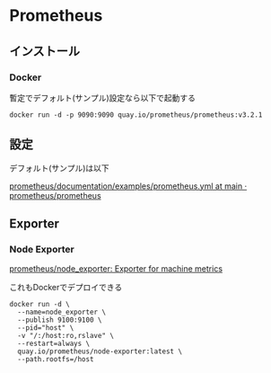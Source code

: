 # Prometheus

## インストール

### Docker

暫定でデフォルト(サンプル)設定なら以下で起動する

```console
docker run -d -p 9090:9090 quay.io/prometheus/prometheus:v3.2.1
```

## 設定

デフォルト(サンプル)は以下

[prometheus/documentation/examples/prometheus.yml at main · prometheus/prometheus](https://github.com/prometheus/prometheus/blob/main/documentation/examples/prometheus.yml)

## Exporter

### Node Exporter

[prometheus/node_exporter: Exporter for machine metrics](https://github.com/prometheus/node_exporter)

これもDockerでデプロイできる

```console
docker run -d \
  --name=node_exporter \
  --publish 9100:9100 \
  --pid="host" \
  -v "/:/host:ro,rslave" \
  --restart=always \
  quay.io/prometheus/node-exporter:latest \
  --path.rootfs=/host
```
